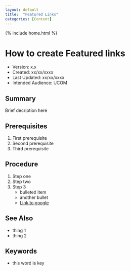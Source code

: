 ```yaml
---
layout: default
title:  "Featured Links"
categories: [Content] 
---
```

{% include home.html %}
# How to create Featured links
* Version: x.x
* Created: xx/xx/xxxx
* Last Updated: xx/xx/xxxx
* Intended Audience: UCOM

## Summary

Brief decription here

## Prerequisites

 1. First prerequisite
 2. Second prerequisite
 3. Third prerequisite

## Procedure

1. Step one
2. Step two
3. Step 3
    * bulleted item
    * another bullet
    * [Link to google](http://www.google.com)

## See Also

* thing 1
* thing 2

## Keywords

* this word is key

